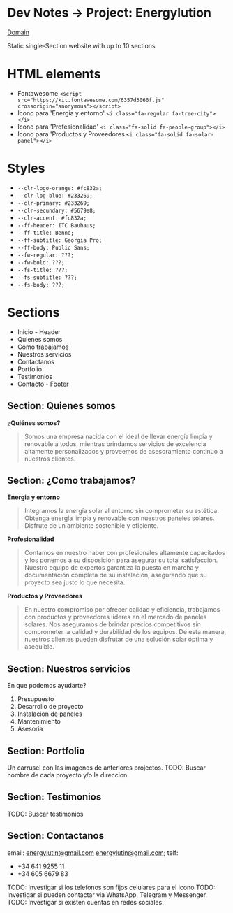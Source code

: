 # Dev Notes -> Project: Energylution
[Domain](www.energylution.com)

Static single-Section website with up to 10 sections

# HTML elements
- Fontawesome `<script src="https://kit.fontawesome.com/6357d3066f.js" crossorigin="anonymous"></script>`
- Icono para 'Energia y entorno' `<i class="fa-regular fa-tree-city"></i>`
- Icono para 'Profesionalidad' `<i class="fa-solid fa-people-group"></i>`
- Icono para 'Productos y Proveedores `<i class="fa-solid fa-solar-panel"></i>`

# Styles
- `--clr-logo-orange: #fc832a;`
- `--clr-log-blue: #233269;`
- `--clr-primary: #233269;`
- `--clr-secundary: #5679e8;`
- `--clr-accent: #fc832a;`
- `--ff-header: ITC Bauhaus;`
- `--ff-title: Benne;`
- `--ff-subtitle: Georgia Pro;`
- `--ff-body: Public Sans;`
- `--fw-regular: ???;`
- `--fw-bold: ???;`
- `--fs-title: ???;`
- `--fs-subtitle: ???;`
- `--fs-body: ???;`

# Sections
- Inicio                - Header
- Quienes somos
- Como trabajamos
- Nuestros servicios
- Contactanos
- Portfolio
- Testimonios
- Contacto              - Footer

## Section: Quienes somos

**¿Quiénes somos?**
> Somos una empresa nacida con el ideal de llevar energía limpia y renovable a todos, mientras brindamos servicios de excelencia altamente personalizados y proveemos de asesoramiento continuo a nuestros clientes.



## Section: ¿Como trabajamos?

**Energia y entorno**
> Integramos la energía solar al entorno sin comprometer su estética. Obtenga energía limpia y renovable con nuestros paneles solares. Disfrute de un ambiente sostenible y eficiente.

**Profesionalidad**
> Contamos en nuestro haber con profesionales altamente capacitados y los ponemos a su disposición para asegurar su total satisfacción. Nuestro equipo de expertos garantiza la puesta en marcha y documentación completa de su instalación, asegurando que su proyecto sea justo lo que necesita. 

**Productos y Proveedores**
> En nuestro compromiso por ofrecer calidad y eficiencia, trabajamos con productos y proveedores líderes en el mercado de paneles solares. Nos aseguramos de brindar precios competitivos sin comprometer la calidad y durabilidad de los equipos. De esta manera, nuestros clientes pueden disfrutar de una solución solar óptima y asequible.

## Section: Nuestros servicios

En que podemos ayudarte?

1. Presupuesto
2. Desarrollo de proyecto
3. Instalacion de paneles
4. Mantenimiento
5. Asesoria

## Section: Portfolio

Un carrusel con las imagenes de anteriores projectos. 
TODO: Buscar nombre de cada proyecto y/o la direccion.

## Section: Testimonios

TODO: Buscar testimonios

## Section: Contactanos

email: energylutin@gmail.com <energylutin@gmail.com>;
telf: 
- +34 641 9255 11
- +34 605 6679 83



TODO: Investigar si los telefonos son fijos celulares para el icono
TODO: Investigar si pueden contactar via WhatsApp, Telegram y Messenger.
TODO: Investigar si existen cuentas en redes sociales.